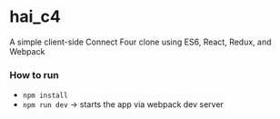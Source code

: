 # hai_c4
A simple client-side Connect Four clone using ES6, React, Redux, and Webpack

### How to run

* ```npm install```
* ```npm run dev``` -> starts the app via webpack dev server

